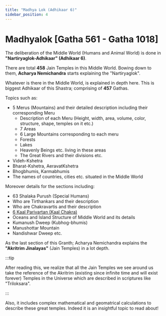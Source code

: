 ```yaml
---
title: "Madhya Lok (Adhikaar 6)"
sidebar_position: 4
---
```


# Madhyalok [Gatha 561 - Gatha 1018]

The deliberation of the Middle World (Humans and Animal World) is done in **"Nartiryaglok-Adhikaar" (Adhikaar 6)**.

There are total **458** Jain Temples in this Middle World. Bowing down to them, **Acharya Nemichandra** starts explaining the "Nartiryaglok".

Whatever is there in the Middle World, is explained in depth here. This is biggest Adhikaar of this Shastra; comprising of **457** Gathas.

Topics such as:

- 5 Merus (Mountains) and their detailed description including their corresponding Meru
  - Description of each Meru (Height, width, area, volume, color, structure, shape, temples on it etc.)
  - 7 Areas
  - 6 Large Mountains corresponding to each meru
  - Forests
  - Lakes
  - Heavenly Beings etc. living in these areas
  - The Great Rivers and their divisions etc.
- Videh-Kshetra
- Bharat-Kshetra, AeravatKshetra
- Bhogbhumis, Karmabhumis
- The names of countries, cities etc. situated in the Middle World

Moreover details for the sections including:

- 63 Shalaka Purush (Special Humans)
- Who are Tirthankars and their description
- Who are Chakravartis and their description
- [6 Kaal Parivartan (Kaal Chakra)](/docs/Insights/Kaal_Chakra)
- Oceans and Island Structure of Middle World and its details
- Kumanush Dweep (Kubhog-bhumis)
- Manushottar Mountain
- Nandishwar Dweep etc.

As the last section of this Granth; Acharya Nemichandra explains the **"Akritrim Jinalayas"** (Jain Temples) in a lot depth.

:::tip ‎

After reading this, we realize that all the Jain Temples we see around us take the reference of the Akritrim (existing since infinite time and will exist forever) Temples in the Universe which are described in scriptures like "Triloksara".

:::

Also, it includes complex mathematical and geomatrical calculations to describe these great temples. Indeed it is an insightful topic to read about!
